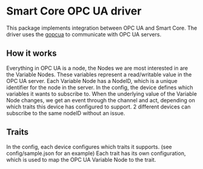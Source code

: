 # Smart Core OPC UA driver

This package implements integration between OPC UA and Smart Core. 
The driver uses the [gopcua](https://github.com/gopcua/opcua) to communicate with OPC UA servers.

## How it works

Everything in OPC UA is a node, the Nodes we are most interested in are the Variable Nodes.
These variables represent a read/writable value in the OPC UA server.
Each Variable Node has a NodeID, which is a unique identifier for the node in the server.
In the config, the device defines which variables it wants to subscribe to.
When the underlying value of the Variable Node changes, we get an event through the channel and act, 
depending on which traits this device has configured to support.
2 different devices can subscribe to the same nodeID without an issue. 

## Traits

In the config, each device configures which traits it supports. (see config/sample.json for an example)
Each trait has its own configuration, which is used to map the OPC UA Variable Node to the trait.

